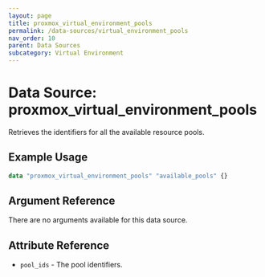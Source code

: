 ```yaml
---
layout: page
title: proxmox_virtual_environment_pools
permalink: /data-sources/virtual_environment_pools
nav_order: 10
parent: Data Sources
subcategory: Virtual Environment
---
```


# Data Source: proxmox_virtual_environment_pools

Retrieves the identifiers for all the available resource pools.

## Example Usage

```terraform
data "proxmox_virtual_environment_pools" "available_pools" {}
```

## Argument Reference

There are no arguments available for this data source.

## Attribute Reference

* `pool_ids` - The pool identifiers.
